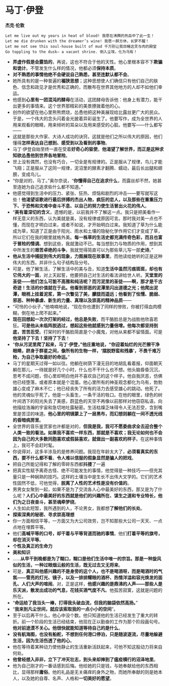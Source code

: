 # 马丁·伊登

**杰克·伦敦**

```plaintext
Let me live out my years in heat of blood! 我愿在沸腾的热血中了此一生！
Let me die drunken with the dreamer’s wine! 我愿一醉方休，长梦不醒！
Let me not see this soul-house built of mud 千万别让我目睹这灵与肉的殿堂
Go toppling to the dusk— a vacant shrine. 倒入尘埃，化为乌有！
```

- **弄虚作假是会露馅的**，再说，这也不符合于他的天性。他心里根本容不下**欺骗和诡计**。不管发生什么样的情况，他都必须**保持本质**。
- **对不熟悉的事情他绝不会硬说自己熟悉，甚至连默认都不会**。
- 她所具有的是一种普遍的**褊狭思想**；这种思想使人们确信只有他们自己的肤色、信念和政见才是优秀和正确的，而散布在世界其他地方的人却不如他们幸运。
- 他感到**心里有一团混沌的酵母**在活动，这团酵母告诉他：他身上有潜力，能干出更多的事情来。这个世界那精彩的美景撩拨着他的心。
- 创作的欲望在他心里熊熊燃烧，怂恿他把这种美展现给比露丝更广大的民众。于是，一个伟大的念头闪着金光披着异彩诞生了。他要写作，成为全世界的人用来观看的眼睛，用来倾听的耳朵以及用来感受的心脏。他要写——什么都写——
- 这就是那些大作家、大诗人成功的诀窍，这就是他们之所以伟大的原因，他们懂得**怎样表达自己想到、感受到以及看到的事物**。
- 马丁·伊登自始至终一直在受着**好奇心的驱使**。**他渴望了解世界，而正是这种求知欲怂恿他到世界各地冒险**。
- 世上没有偶然，也没有巧合，一切全是有规律的。正是服从了规律，鸟儿才能飞翔；正是服从了这同一规律，泥沼里的酵素才翻腾、蠕动，最后长出腿和翅膀，变成鸟儿。
- “你是对的，马丁。”奥尔奈说，“**你懂得自己在追求什么**，而露丝却不然，她甚至连她为自己追求些什么都不知道。”
- 他感觉得到生活中的压力、紧张、狂热、烦恼和剧烈的冲击——要写就写这些！**他渴望讴歌进行最后拼搏的杰出人物，疯狂的恋人，以及那些在重重压力下、于恐怖和灾难中奋斗不息、以自己的努力使生活冒出火花的伟人**。
- “**美有着深切的含义**，遗憾的是，以前我并不了解这一点。我只是把美看作一样无意义的东西，认为美就是美，没有规律或原因可言。那时我对美一点也不懂，而现在才明白过来，或者不如说，才开始明白过来。我知道了草为什么能成为草，知道了正是由于阳光、雨水和土壤的隐秘化学作用它们才变成了草，所以它们在我的眼里就格外美。**每一株草的生活史都充满传奇色彩，而且也富于冒险的情调**。想到这些，我就激动不已。每当想到力与物质的作用，想到其中所发生的**艰苦卓绝的斗争**，我就觉得简直可以为那些草儿写一部**史诗**。”
- **他从生活中捕捉到伟大的现象，力图展现在故事里**，而他读给她听的正是这种伟大的东西，并非什么句子结构及分号。
- 可是，他了解生活，了解生活中的美与丑，知道**生活中虽然污痕斑斑，却也有它伟大的一面**，对上天起誓，他要把自己对生活的看法讲给世人听。**天堂里的圣徒——他们怎么可能不高雅和纯洁呢？而污泥里的圣徒——啊，那才是千古奇迹！生活的价值就在于此。他看到邪恶的泥潭里闪出道德之光；他爬出泥潭，眼梢上挂着泥浆，第一次瞥见了美，朦胧而遥远；他看到了怯懦、脆弱、邪恶、种种暴虐、新生的力量、真理以及崇高的精神品质**——
- “可怜的小伙子，”他喃喃地说，“现在你也遭到了同样的惨败，你被打得血肉模糊，倒在地上爬不起来。”
- **现在回想起一次次打架的经过，他总是失败**，而干酪脸总是为战胜他欣喜若狂。**可是他从未临阵脱逃过，想起这些他就感到力量倍增。他每次都坚持到底，苦苦忍受**。打架时的干酪脸简直是个小魔鬼，对他从来都不留情面。可是**他坚持了下去！坚持了下去**！
- “**你从污泥里爬了起来，马丁·伊登，”他庄重地说，“你迎着灿烂的光芒擦干净眼睛，跻身于群星之间，像所有的生物一样，‘摆脱野蛮和残暴’，不畏千难万险，为自己争取最好的命运。**”
- 马丁的星期天过得一如以往。他躺在树荫下漫无目的地胡乱看着报，仰面朝天躺在那儿，一待就是好几个小时，什么也不干什么也不想。他头脑昏昏沉沉，思考不成问题，但心里却明白他并不喜欢自己的这个样子。他自我厌恶，仿佛他已经堕落，或者原本就是个混蛋。他心里所有的神圣观念都化为乌有，勃勃雄心变成了麻木不仁；他已经丧失了所有的活力去感受雄心的跳动。他死了。他的灵魂似乎死了。他是一头畜生，一条干活的牲口。在他的眼里，绿色的树叶间洒下的阳光失去了美感，蔚蓝色的天空不再像以前那样对他窃窃私语，向他描绘浩瀚的宇宙和急切地吐露秘密。生活枯燥乏味得令人无法忍受，含到嘴里是苦涩的味道。**他心里的明镜蒙上了一层黑布，而幻想则躺在一间不透光线的昏暗病房里**。
- 全世界的音乐鉴赏家也许都是对的，**但我是我，我可不愿委曲求全去迎合整个人类一致的看法。如果我不喜欢一样东西，那就是不喜欢；我无论如何也不会因为自己的大多数同胞喜欢或假装喜欢，就做出一副喜欢的样子**。在这种事情上，我可不会赶时髦。
- 你说得对，这多半涉及的是修养问题。我现在年龄太大了，**必须看真实的东西，要不什么都不看**。**令人难以信服的假象显然是骗人的把戏**。
- 把自己所能记得和了解的零碎东西都**抖搂**了一遍
- 把真实性赋予离奇古怪、绝不可能发生的事情，他觉得是一种技巧——但充其量只是一种娴熟的技巧。这样的土壤当中是生长不出伟大文学的。它们的艺术性固然不低，可他觉得，**脱离了人性的艺术性是没有价值的**。
- 男男女女聚到一起，如果不是为了交流各人心中最美好的东西，那又是为了什么呢？**人们心中最美好的东西就是他们的兴趣所在、谋生之道和专业特长，他们为之日夜奋斗，甚至魂牵梦绕**。
- 人生如此短暂，我所遇到的人，不论男女，我都想**了解他们的长处**。
- **探索深奥的秘密、寻求崇高理想**
- 你一方面相信平等，一方面又为大公司效劳，岂不知那些大公司一天天、一点点地在埋葬平等。
- 他们**高喊平等的口号，却干着与平等背道而驰的事情**。他们**打着平等的旗号，却在消灭平等**。
- **个性及真正的生命力**
- **美和知识**
- ……**从早干到晚都是为了糊口，糊口是他们生活中唯一的宗旨。那是一种旋风似的生活，一种过眼烟云般的生活，既无过去又无将来**。
- 可是，**真正叫他感兴趣的不是身旁的这个人，也不是喝酒呀，而是喝酒时的气氛——雪亮的灯光、镜子，以及一排排耀眼的酒杯、热情洋溢和容光焕发的面孔、人们大声的喧闹**。对，正是这样，**他感兴趣的是鼎沸的人声——那些人是乐天派，散发出成功的气息，花钱买酒气度不凡**。他孤苦寂寞，这就是问题的所在。
- “**命运给了我当头一棒，打得我头破血流，但我的脑袋依然高扬。**”
- “**我来到凡尘世间，就应该索取我的一点小小的空间**”。
- 至于以后再干什么，他心中没个数。他只知道他的生活已经发生了重大的转折。前一个阶段的生活已经结束，他现在正以勤奋的工作为那个阶段画句号。**他对前途漠不关心。他很快就能知道等待自己的是什么**。
- **没有航海图，也没有船舵，不想到任何港口停泊，只是随波逐流，尽量地躲避生活，因为生活伤透了他的心**。
- 他在等待着某种动力使他静止的生活重新活跃起来，可他不知这股动力将来自何处。
- **他曾经想入非非，立下了冲天壮志，到头来却摔到了瘟疫横行的沼泽地里**。
- 他为自己刚才的一番话感到后悔。他给她的只是钱，与她奉献给他的东西相比，显得那样**庸俗**。他的礼品是无关痛痒的身外之物，而她所奉献的则是她本人，以及她的自尊、名声、人格和**一切美好的愿望**。
